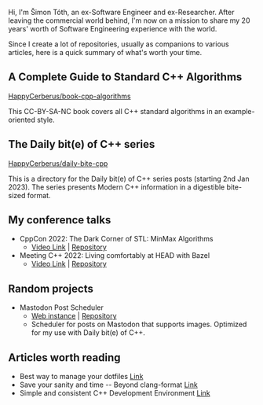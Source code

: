 Hi, I'm Šimon Tóth, an ex-Software Engineer and ex-Researcher. After leaving the commercial world behind, I'm now on a mission to share my 20 years' worth of Software Engineering experience with the world.

Since I create a lot of repositories, usually as companions to various articles, here is a quick summary of what's worth your time.

## A Complete Guide to Standard C++ Algorithms

[HappyCerberus/book-cpp-algorithms](https://github.com/HappyCerberus/book-cpp-algorithms)

This CC-BY-SA-NC book covers all C++ standard algorithms in an example-oriented style.

## The Daily bit(e) of C++ series

[HappyCerberus/daily-bite-cpp](https://github.com/HappyCerberus/daily-bite-cpp)

This is a directory for the Daily bit(e) of C++ series posts (starting 2nd Jan 2023). The series presents Modern C++ information in a digestible bite-sized format.

## My conference talks

- CppCon 2022: The Dark Corner of STL: MinMax Algorithms
  - [Video Link](https://www.youtube.com/watch?v=jBeTvNgW25M) | [Repository](https://github.com/HappyCerberus/cppcon22-talk)
- Meeting C++ 2022: Living comfortably at HEAD with Bazel
  - [Video Link](https://www.youtube.com/watch?v=jBeTvNgW25M) | [Repository](https://github.com/HappyCerberus/meetingcpp22-bazel)

## Random projects

- Mastodon Post Scheduler
  - [Web instance](https://simontoth.eu/mastodon-scheduler/) | [Repository](https://github.com/HappyCerberus/mastodon-scheduler)
  - Scheduler for posts on Mastodon that supports images. Optimized for my use with Daily bit(e) of C++.

## Articles worth reading

- Best way to manage your dotfiles [Link](https://medium.com/@simontoth/best-way-to-manage-your-dotfiles-2c45bb280049)
- Save your sanity and time -- Beyond clang-format [Link](https://itnext.io/save-your-sanity-and-time-beyond-clang-format-2b929b9120b8)
- Simple and consistent C++ Development Environment [Link](https://itnext.io/simple-and-consistent-c-development-environment-c08cf8d93ed9)
